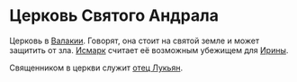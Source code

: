 # Церковь Святого Андрала

Церковь в [Валакии](vallaki.md). Говорят, она стоит на святой земле и может защитить от зла. [Исмарк](../characters/npc/ismark-kolyanovich.md) считает её возможным убежищем для [Ирины](../characters/npc/ireena-kolyana.md).

Священником в церкви служит [отец Лукьян](../characters/npc/father-lucian.md).
